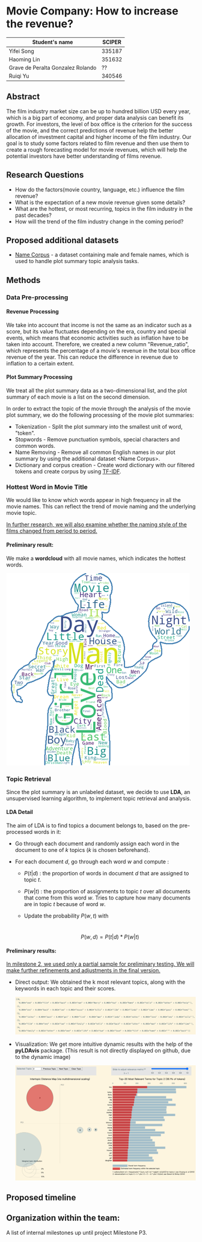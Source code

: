 # Movie Company: How to increase the revenue?


| Student's name | SCIPER |
| -------------- | ------ |
|Yifei Song |335187 |
|Haoming Lin |351632 |
|Grave de Peralta Gonzalez Rolando  |?? |
|Ruiqi Yu |340546 |


## Abstract
The film industry market size can be up to hundred billion USD every year, which is a big part of economy, and proper data analysis can benefit its growth. 
For investors, the level of box office is the criterion for the success of the movie, and the correct predictions of revenue help the better allocation of investment capital and higher income of the film industry. 
Our goal is to study some factors related to film revenue and then use them to create a rough forecasting model for movie revenues, which will help the potential investors have better understanding of films revenue. 

## Research Questions
- How do the factors(movie country, language, etc.) influence the film revenue?
- What is the expectation of a new movie revenue given some details?
- What are the hottest, or most recurring, topics in the film industry in the past decades?
- How will the trend of the film industry change in the coming period?

## Proposed additional datasets

- [Name Corpus](https://www.kaggle.com/datasets/nltkdata/names?resource=download) - a dataset containing male and female names, which is used to handle plot summary topic analysis tasks.

## Methods

### Data Pre-processing

#### Revenue Processing

We take into account that income is not the same as an indicator such as a score, but its value fluctuates depending on the era, country and special events, which means that economic activities such as inflation have to be taken into account. Therefore, we created a new column "Revenue_ratio", which represents the percentage of a movie's revenue in the total box office revenue of the year. This can reduce the difference in revenue due to inflation to a certain extent.



#### Plot Summary Processing

We treat all the plot summary data as a two-dimensional list, and the plot summary of each movie is a list on the second dimension.

In order to extract the topic of the movie through the analysis of the movie plot summary, we do the following processing of the movie plot summaries:

- Tokenization - Split the plot summary into the smallest unit of word, "token".
- Stopwords - Remove punctuation symbols, special characters and common words.
- Name Removing - Remove all common English names in our plot summary by using the additional dataset \<Name Corpus\>.
- Dictionary and corpus creation - Create word dictionary with our filtered tokens and create corpus by using [TF-IDF](https://fr.wikipedia.org/wiki/TF-IDF#:~:text=Le%20TF%2DIDF%20(de%20l,dans%20la%20fouille%20de%20textes)).



### Hottest Word in Movie Title

We would like to know which words appear in high frequency in all the movie names. This can reflect the trend of movie naming and the underlying movie topic.

<u>In further research, we will also examine whether the naming style of the films changed from period to period.</u>

#### Preliminary result:

We make a **wordcloud** with all movie names, which indicates the hottest words.

<img src="./images/movie_title1.png" />



### Topic Retrieval

Since the plot summary is an unlabeled dataset, we decide to use **LDA**, an unsupervised learning algorithm, to implement topic retrieval and analysis. 

#### LDA Detail

The aim of LDA is to find topics a document belongs to, based on the pre-processed words in it:

- Go through each document and randomly assign each word in the document to one of $k$ topics ($k$ is chosen beforehand).

- For each document $d$, go through each word $w$ and compute :

  -  $P(t|d)$ : the proportion of words in document $d$ that are assigned to topic $t$.

  - $P(w|t$) : the proportion of assignments to topic *t* over all documents that come from this word *w*. Tries to capture how many documents are in topic $t$ because of word $w$.

  - Update the probability $P(w, t)$ with 

    ​																$$P(w,d) = P(t|d) *P(w|t)$$

#### Preliminary results:

<u>In milestone 2, we used only a partial sample for preliminary testing. We will make further refinements and adjustments in the final version.</u>

- Direct output: We obtained the k most relevant topics, along with the keywords in each topic and their scores.

  <img src="./images/m2_LDAres.png"  />

- Visualization: We get more intuitive dynamic results with the help of the **pyLDAvis** package. (This result is not directly displayed on github, due to the dynamic image)

  ![image-vis_LDA](./images/m2_pyLDAvis.png)

## Proposed timeline



## Organization within the team: 
A list of internal milestones up until project Milestone P3.
